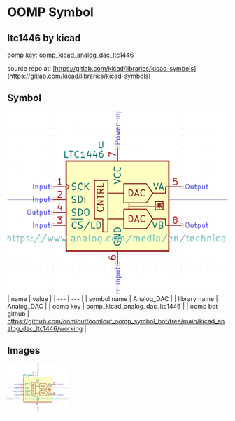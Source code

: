 # OOMP Symbol  
## ltc1446  by kicad  
  
oomp key: oomp_kicad_analog_dac_ltc1446  
  
source repo at: [https://gitlab.com/kicad/libraries/kicad-symbols](https://gitlab.com/kicad/libraries/kicad-symbols)  
## Symbol  
  
[![working.png](working_600.png)](working.png)  
| name | value | 
| --- | --- | 
| symbol name | Analog_DAC | 
| library name | Analog_DAC | 
| oomp key | oomp_kicad_analog_dac_ltc1446 | 
| oomp bot github | https://github.com/oomlout/oomlout_oomp_symbol_bot/tree/main/kicad_analog_dac_ltc1446/working | 
## Images  
  
[![working.png](working_140.png)](working.png)  
